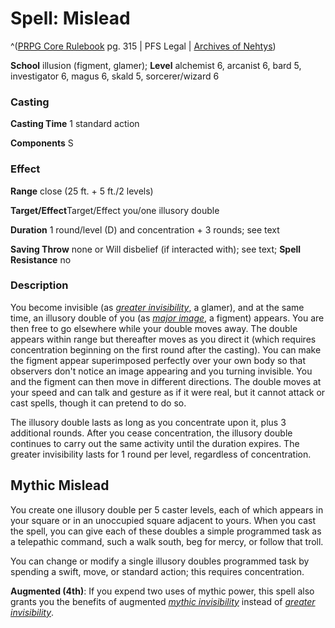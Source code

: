 # Spell: Mislead

^([PRPG Core Rulebook][ss-mislead] pg. 315 | PFS Legal | [Archives of Nehtys][sn-mislead])

**School** illusion (figment, glamer); **Level** alchemist 6, arcanist 6, bard 5, investigator 6, magus 6, skald 5, sorcerer/wizard 6

### Casting

**Casting Time** 1 standard action  

**Components** S

### Effect

**Range** close (25 ft. + 5 ft./2 levels)  

**Target/Effect**Target/Effect you/one illusory double  

**Duration** 1 round/level (D) and concentration + 3 rounds; see text  

**Saving Throw** none or Will disbelief (if interacted with); see text; **Spell Resistance** no

### Description

You become invisible (as _[greater invisibility]_, a glamer), and at the same time, an illusory double of you (as _[major image]_, a figment) appears. You are then free to go elsewhere while your double moves away. The double appears within range but thereafter moves as you direct it (which requires concentration beginning on the first round after the casting). You can make the figment appear superimposed perfectly over your own body so that observers don't notice an image appearing and you turning invisible. You and the figment can then move in different directions. The double moves at your speed and can talk and gesture as if it were real, but it cannot attack or cast spells, though it can pretend to do so.  

The illusory double lasts as long as you concentrate upon it, plus 3 additional rounds. After you cease concentration, the illusory double continues to carry out the same activity until the duration expires. The greater invisibility lasts for 1 round per level, regardless of concentration.

## Mythic Mislead

You create one illusory double per 5 caster levels, each of which appears in your square or in an unoccupied square adjacent to yours. When you cast the spell, you can give each of these doubles a simple programmed task as a telepathic command, such a walk south, beg for mercy, or follow that troll.  

You can change or modify a single illusory doubles programmed task by spending a swift, move, or standard action; this requires concentration.   

**Augmented (4th)**: If you expend two uses of mythic power, this spell also grants you the benefits of augmented _[mythic invisibility]_ instead of _[greater invisibility]_.

[ss-mislead]: http://paizo.com/pathfinderRPG/v57
[sn-mislead]: http://www.archivesofnethys.com/SpellDisplay.aspx?ItemName=Mislead
[mythic invisibility]: http://www.archivesofnethys.com/SpellDisplay.aspx?ItemName=mythic%20invisibility
[greater invisibility]: http://www.archivesofnethys.com/SpellDisplay.aspx?ItemName=greater%20invisibility
[major image]: http://www.archivesofnethys.com/SpellDisplay.aspx?ItemName=major%20image